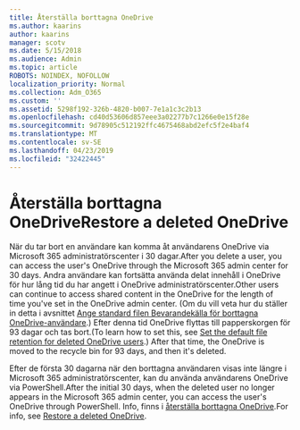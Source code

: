 ```yaml
---
title: Återställa borttagna OneDrive
ms.author: kaarins
author: kaarins
manager: scotv
ms.date: 5/15/2018
ms.audience: Admin
ms.topic: article
ROBOTS: NOINDEX, NOFOLLOW
localization_priority: Normal
ms.collection: Adm_O365
ms.custom: ''
ms.assetid: 5298f192-326b-4820-b007-7e1a1c3c2b13
ms.openlocfilehash: cd40d53606d857eee3a02277b7c1266e0e15f28e
ms.sourcegitcommit: 9d78905c512192ffc4675468abd2efc5f2e4baf4
ms.translationtype: MT
ms.contentlocale: sv-SE
ms.lasthandoff: 04/23/2019
ms.locfileid: "32422445"
---
```

# <a name="restore-a-deleted-onedrive"></a><span data-ttu-id="f9fe3-102">Återställa borttagna OneDrive</span><span class="sxs-lookup"><span data-stu-id="f9fe3-102">Restore a deleted OneDrive</span></span>

<span data-ttu-id="f9fe3-103">När du tar bort en användare kan komma åt användarens OneDrive via Microsoft 365 administratörscenter i 30 dagar.</span><span class="sxs-lookup"><span data-stu-id="f9fe3-103">After you delete a user, you can access the user's OneDrive through the Microsoft 365 admin center for 30 days.</span></span> <span data-ttu-id="f9fe3-104">Andra användare kan fortsätta använda delat innehåll i OneDrive för hur lång tid du har angett i OneDrive administratörscenter.</span><span class="sxs-lookup"><span data-stu-id="f9fe3-104">Other users can continue to access shared content in the OneDrive for the length of time you've set in the OneDrive admin center.</span></span> <span data-ttu-id="f9fe3-105">(Om du vill veta hur du ställer in detta i avsnittet [Ange standard filen Bevarandekälla för borttagna OneDrive-användare](https://go.microsoft.com/fwlink/?linkid=874267).) Efter denna tid OneDrive flyttas till papperskorgen för 93 dagar och tas bort.</span><span class="sxs-lookup"><span data-stu-id="f9fe3-105">(To learn how to set this, see [Set the default file retention for deleted OneDrive users](https://go.microsoft.com/fwlink/?linkid=874267).) After that time, the OneDrive is moved to the recycle bin for 93 days, and then it's deleted.</span></span>
  
<span data-ttu-id="f9fe3-106">Efter de första 30 dagarna när den borttagna användaren visas inte längre i Microsoft 365 administratörscenter, kan du använda användarens OneDrive via PowerShell.</span><span class="sxs-lookup"><span data-stu-id="f9fe3-106">After the initial 30 days, when the deleted user no longer appears in the Microsoft 365 admin center, you can access the user's OneDrive through PowerShell.</span></span> <span data-ttu-id="f9fe3-107">Info, finns i [återställa borttagna OneDrive](https://go.microsoft.com/fwlink/?linkid=874269).</span><span class="sxs-lookup"><span data-stu-id="f9fe3-107">For info, see [Restore a deleted OneDrive](https://go.microsoft.com/fwlink/?linkid=874269).</span></span>
  

